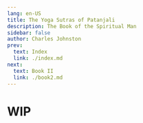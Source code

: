```yaml
---
lang: en-US
title: The Yoga Sutras of Patanjali
description: The Book of the Spiritual Man
sidebar: false
author: Charles Johnston
prev:
  text: Index
  link: ./index.md
next:
  text: Book II
  link: ./book2.md
---
```


# WIP